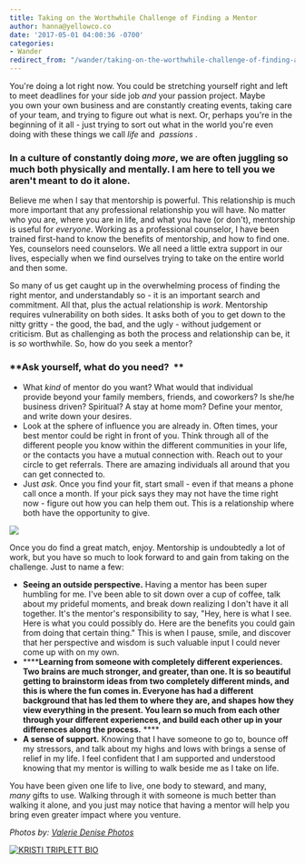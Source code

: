 ```yaml
---
title: Taking on the Worthwhile Challenge of Finding a Mentor
author: hanna@yellowco.co
date: '2017-05-01 04:00:36 -0700'
categories:
- Wander
redirect_from: "/wander/taking-on-the-worthwhile-challenge-of-finding-a-mentor/"
---
```


You're doing a lot right now. You could be stretching yourself right and left to meet deadlines for your side job _and_ your passion project. Maybe you own your own business and are constantly creating events, taking care of your team, and trying to figure out what is next. Or, perhaps you're in the beginning of it all - just trying to sort out what in the world you're even doing with these things we call _life_ and  _passions_ .

### **In a culture of constantly doing _more_, we are often juggling so much both physically and mentally. I am here to tell you we aren't meant to do it alone.**

Believe me when I say that mentorship is powerful. This relationship is much more important that any professional relationship you will have. No matter who you are, where you are in life, and what you have (or don't), mentorship is useful for _everyone_. Working as a professional counselor, I have been trained first-hand to know the benefits of mentorship, and how to find one. Yes, counselors need counselors. We all need a little extra support in our lives, especially when we find ourselves trying to take on the entire world and then some.

So many of us get caught up in the overwhelming process of finding the right mentor, and understandably so - it is an important search and commitment. All that, plus the actual relationship is _work_. Mentorship requires vulnerability on both sides. It asks both of you to get down to the nitty gritty - the good, the bad, and the ugly - without judgement or criticism. But as challenging as both the process and relationship can be, it is _so_ worthwhile. So, how do you seek a mentor? 

### **Ask yourself, what do you need?  **

*   What _kind_ of mentor do you want? What would that individual provide beyond your family members, friends, and coworkers? Is she/he business driven? Spiritual? A stay at home mom? Define your mentor, and write down your desires.  
*   Look at the sphere of influence you are already in. Often times, your best mentor could be right in front of you. Think through all of the different people you know within the different communities in your life, or the contacts you have a mutual connection with. Reach out to your circle to get referrals. There are amazing individuals all around that you can get connected to.  
*   Just _ask_. Once you find your fit, start small - even if that means a phone call once a month. If your pick says they may not have the time right now - figure out how you can help them out. This is a relationship where both have the opportunity to give.

![](http://yellowco.co/wp-content/uploads/2017/05/ValerieDenisePhotos-74.jpg)

Once you do find a great match, enjoy. Mentorship is undoubtedly a lot of work, but you have so much to look forward to and gain from taking on the challenge. Just to name a few:

*   **Seeing an outside perspective.** Having a mentor has been super humbling for me. I've been able to sit down over a cup of coffee, talk about my prideful moments, and break down realizing I don't have it all together. It's the mentor's responsibility to say, "Hey, here is what I see. Here is what you could possibly do. Here are the benefits you could gain from doing that certain thing." This is when I pause, smile, and discover that her perspective and wisdom is such valuable input I could never come up with on my own.  
*   ******Learning from someone with completely different experiences. Two brains are much stronger, and greater, than one. It is so beautiful getting to brainstorm ideas from two completely different minds, and this is where the fun comes in. Everyone has had a different background that has led them to where they are, and shapes how they view everything in the present. You learn so much from each other through your different experiences, and build each other up in your differences along the process.** **** 
*   **A sense of support.** Knowing that I have someone to go to, bounce off my stressors, and talk about my highs and lows with brings a sense of relief in my life. I feel confident that I am supported and understood knowing that my mentor is willing to walk beside me as I take on life. 

You have been given one life to live, one body to steward, and many, _many_ gifts to use. Walking through it with someone is much better than walking it alone, and you just may notice that having a mentor will help you bring even greater impact where you venture.

_Photos by: [Valerie Denise Photos](http://www.valeriedenisephotos.com/)_

[![KRISTI TRIPLETT BIO](http://yellowco.co/wp-content/uploads/2017/05/KRISTI-TRIPLETT-BIO.jpg)](https://www.instagram.com/kristitriplett/)
